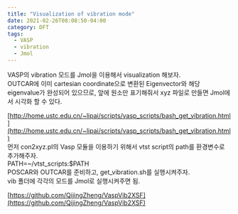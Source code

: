 ```yaml
---
title: "Visualization of vibration mode"
date: 2021-02-26T08:08:50-04:00
category: DFT
tags:
  - VASP
  - vibration
  - Jmol
---
```


VASP의 vibration 모드를 Jmol을 이용해서 visualization 해보자.  
OUTCAR에 이미 cartesian coordinate으로 변환된 Eigenvector와 해당 eigenvalue가 완성되어 있으므로, 앞에 원소만 표기해줘서 xyz 파일로 만들면 Jmol에서 시각화 할 수 있다.  

[http://home.ustc.edu.cn/~lipai/scripts/vasp_scripts/bash_get_vibration.html](http://home.ustc.edu.cn/~lipai/scripts/vasp_scripts/bash_get_vibration.html)  
먼저 con2xyz.pl의 Vasp 모듈을 이용하기 위해서 vtst script의 path를 환경변수로 추가해주자.  
PATH=~/vtst_scripts:$PATH  
POSCAR와 OUTCAR를 준비하고, get_vibration.sh를 실행시켜주자.  
vib 폴더에 각각의 모드를 Jmol로 실행시켜주면 됨.  


[https://github.com/QijingZheng/VaspVib2XSF](https://github.com/QijingZheng/VaspVib2XSF)  
  
